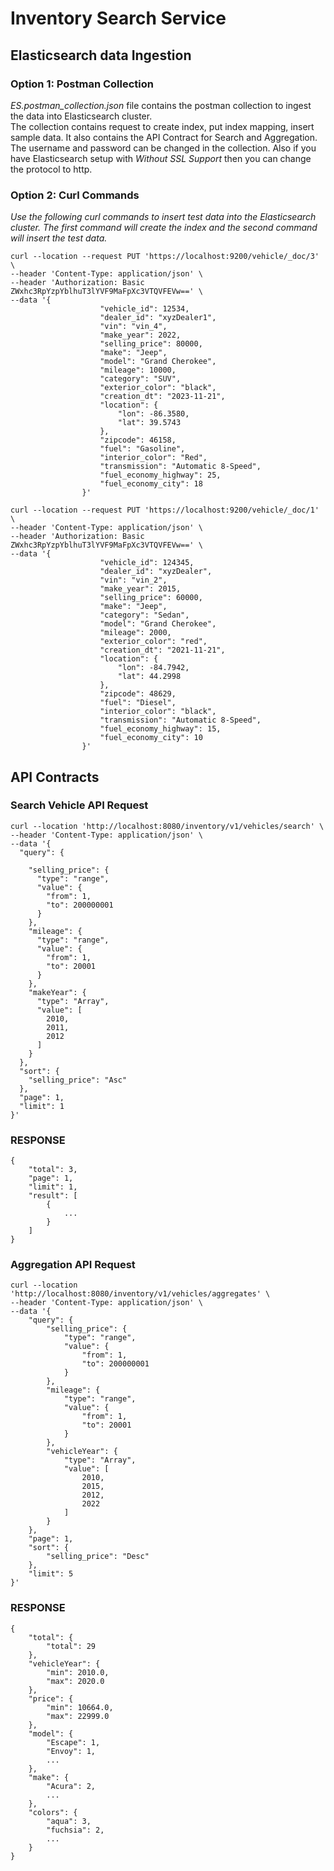 # Inventory Search Service

## Elasticsearch data Ingestion

### Option 1: Postman Collection  
*ES.postman_collection.json* file contains the postman collection to ingest the data into Elasticsearch cluster.  
The collection contains request to create index, put index mapping, insert sample data. It also contains the API Contract for Search and Aggregation.  
The username and password can be changed in the collection. Also if you have Elasticsearch setup with *Without SSL Support* then you can change the protocol to http. 
<br>

### Option 2: Curl Commands
*Use the following curl commands to insert test data into the Elasticsearch cluster.  The first command will create the index and the second command will insert the test data.*
<br>
```
curl --location --request PUT 'https://localhost:9200/vehicle/_doc/3' \
--header 'Content-Type: application/json' \
--header 'Authorization: Basic ZWxhc3RpYzpYblhuT3lYVF9MaFpXc3VTQVFEVw==' \
--data '{
                    "vehicle_id": 12534,
                    "dealer_id": "xyzDealer1",
                    "vin": "vin_4",
                    "make_year": 2022,
                    "selling_price": 80000,
                    "make": "Jeep",
                    "model": "Grand Cherokee",
                    "mileage": 10000,
                    "category": "SUV",
                    "exterior_color": "black",
                    "creation_dt": "2023-11-21",
                    "location": {
                        "lon": -86.3580,
                        "lat": 39.5743
                    },
                    "zipcode": 46158,
                    "fuel": "Gasoline",
                    "interior_color": "Red",
                    "transmission": "Automatic 8-Speed",
                    "fuel_economy_highway": 25,
                    "fuel_economy_city": 18                    
                }'
                
curl --location --request PUT 'https://localhost:9200/vehicle/_doc/1' \
--header 'Content-Type: application/json' \
--header 'Authorization: Basic ZWxhc3RpYzpYblhuT3lYVF9MaFpXc3VTQVFEVw==' \
--data '{
                    "vehicle_id": 124345,
                    "dealer_id": "xyzDealer",
                    "vin": "vin_2",
                    "make_year": 2015,
                    "selling_price": 60000,
                    "make": "Jeep",
                    "category": "Sedan",
                    "model": "Grand Cherokee",
                    "mileage": 2000,
                    "exterior_color": "red",
                    "creation_dt": "2021-11-21",
                    "location": {
                        "lon": -84.7942,
                        "lat": 44.2998
                    },
                    "zipcode": 48629,
                    "fuel": "Diesel",
                    "interior_color": "black",
                    "transmission": "Automatic 8-Speed",
                    "fuel_economy_highway": 15,
                    "fuel_economy_city": 10                    
                }'
```

## API Contracts
### Search Vehicle API Request

```
curl --location 'http://localhost:8080/inventory/v1/vehicles/search' \
--header 'Content-Type: application/json' \
--data '{
  "query": {   
          
    "selling_price": {
      "type": "range",
      "value": {
        "from": 1,
        "to": 200000001
      }
    },
    "mileage": {
      "type": "range",
      "value": {
        "from": 1,
        "to": 20001
      }
    },
    "makeYear": {
      "type": "Array",
      "value": [
        2010,
        2011,
        2012
      ]
    }
  },
  "sort": {
    "selling_price": "Asc"
  },
  "page": 1,  
  "limit": 1
}'
```
### RESPONSE
```
{
    "total": 3,
    "page": 1,
    "limit": 1,
    "result": [
        {
            ...
        }
    ]
}
```

### Aggregation API Request
```
curl --location 'http://localhost:8080/inventory/v1/vehicles/aggregates' \
--header 'Content-Type: application/json' \
--data '{
    "query": {
        "selling_price": {
            "type": "range",
            "value": {
                "from": 1,
                "to": 200000001
            }
        },
        "mileage": {
            "type": "range",
            "value": {
                "from": 1,
                "to": 20001
            }
        },
        "vehicleYear": {
            "type": "Array",
            "value": [
                2010,
                2015,
                2012,
                2022
            ]
        }
    },
    "page": 1,
    "sort": {
        "selling_price": "Desc"
    },
    "limit": 5
}'
``` 

### RESPONSE
```
{
    "total": {
        "total": 29
    },
    "vehicleYear": {
        "min": 2010.0,
        "max": 2020.0
    },
    "price": {
        "min": 10664.0,
        "max": 22999.0
    },
    "model": {
        "Escape": 1,
        "Envoy": 1,
        ...
    },
    "make": {
        "Acura": 2,
        ...
    },
    "colors": {
        "aqua": 3,
        "fuchsia": 2,
        ...
    }
}
```